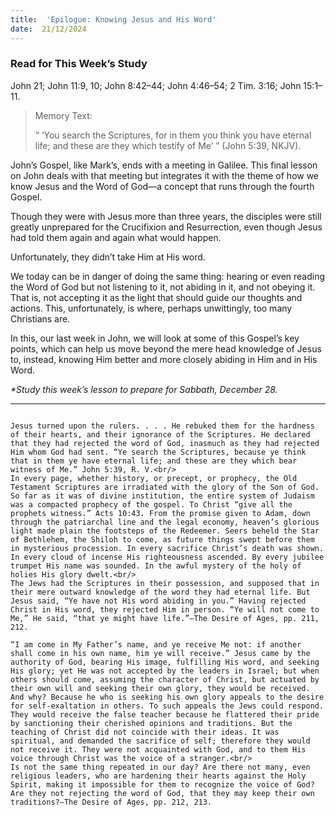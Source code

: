 ```yaml
---
title:  'Epilogue: Knowing Jesus and His Word'
date:  21/12/2024
---
```


### Read for This Week’s Study
John 21; John 11:9, 10; John 8:42–44; John 4:46–54; 2 Tim. 3:16; John 15:1–11.

> <p>Memory Text:</p>
> “ ‘You search the Scriptures, for in them you think you have eternal life; and these are they which testify of Me’ ” (John 5:39, NKJV).

John’s Gospel, like Mark’s, ends with a meeting in Galilee. This final lesson on John deals with that meeting but integrates it with the theme of how we know Jesus and the Word of God—a concept that runs through the fourth Gospel.

Though they were with Jesus more than three years, the disciples were still greatly unprepared for the Crucifixion and Resurrection, even though Jesus had told them again and again what would happen.

Unfortunately, they didn’t take Him at His word.

We today can be in danger of doing the same thing: hearing or even reading the Word of God but not listening to it, not abiding in it, and not obeying it. That is, not accepting it as the light that should guide our thoughts and actions. This, unfortunately, is where, perhaps unwittingly, too many Christians are.

In this, our last week in John, we will look at some of this Gospel’s key points, which can help us move beyond the mere head knowledge of Jesus to, instead, knowing Him better and more closely abiding in Him and in His Word.

_*Study this week’s lesson to prepare for Sabbath, December 28._

---

```=Additional Reading: Selected Quotes from Ellen G. White

Jesus turned upon the rulers. . . . He rebuked them for the hardness of their hearts, and their ignorance of the Scriptures. He declared that they had rejected the word of God, inasmuch as they had rejected Him whom God had sent. “Ye search the Scriptures, because ye think that in them ye have eternal life; and these are they which bear witness of Me.” John 5:39, R. V.<br/>
In every page, whether history, or precept, or prophecy, the Old Testament Scriptures are irradiated with the glory of the Son of God. So far as it was of divine institution, the entire system of Judaism was a compacted prophecy of the gospel. To Christ “give all the prophets witness.” Acts 10:43. From the promise given to Adam, down through the patriarchal line and the legal economy, heaven’s glorious light made plain the footsteps of the Redeemer. Seers beheld the Star of Bethlehem, the Shiloh to come, as future things swept before them in mysterious procession. In every sacrifice Christ’s death was shown. In every cloud of incense His righteousness ascended. By every jubilee trumpet His name was sounded. In the awful mystery of the holy of holies His glory dwelt.<br/>
The Jews had the Scriptures in their possession, and supposed that in their mere outward knowledge of the word they had eternal life. But Jesus said, “Ye have not His word abiding in you.” Having rejected Christ in His word, they rejected Him in person. “Ye will not come to Me,” He said, “that ye might have life.”—The Desire of Ages, pp. 211, 212.

“I am come in My Father’s name, and ye receive Me not: if another shall come in his own name, him ye will receive.” Jesus came by the authority of God, bearing His image, fulfilling His word, and seeking His glory; yet He was not accepted by the leaders in Israel; but when others should come, assuming the character of Christ, but actuated by their own will and seeking their own glory, they would be received. And why? Because he who is seeking his own glory appeals to the desire for self-exaltation in others. To such appeals the Jews could respond. They would receive the false teacher because he flattered their pride by sanctioning their cherished opinions and traditions. But the teaching of Christ did not coincide with their ideas. It was spiritual, and demanded the sacrifice of self; therefore they would not receive it. They were not acquainted with God, and to them His voice through Christ was the voice of a stranger.<br/>
Is not the same thing repeated in our day? Are there not many, even religious leaders, who are hardening their hearts against the Holy Spirit, making it impossible for them to recognize the voice of God? Are they not rejecting the word of God, that they may keep their own traditions?—The Desire of Ages, pp. 212, 213.
```